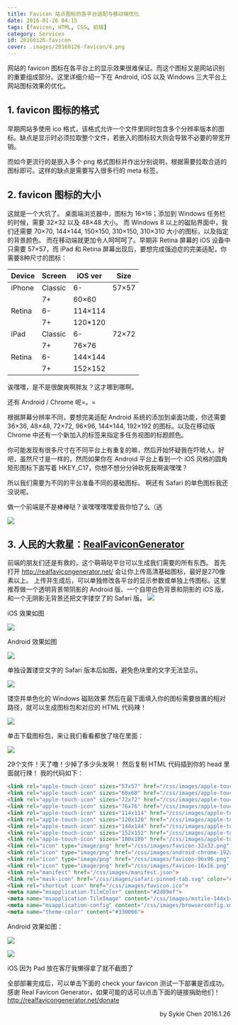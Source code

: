 ```yaml
---
title: Favicon 站点图标的各平台适配与移动端优化
date: 2016-01-26 04:15
tags: [favicon, HTML, CSS, 前端]
category: Services
id: 20160126-favicon
cover: .images/20160126-favicon/4.png
---
```


网站的 favicon 图标在各平台上的显示效果很难保证。而这个图标又是网站识别的重要组成部分。这里详细介绍一下在 Android, iOS 以及 Windows 三大平台上网站图标效果的优化。 

## 1. favicon 图标的格式

早期网站多使用 ico 格式，该格式允许一个文件里同时包含多个分辨率版本的图标。缺点是显示时必须拉取整个文件，若嵌入的图标较大则会导致不必要的带宽开销。 

而如今更流行的是嵌入多个 png 格式图标并作出分别说明，根据需要拉取合适的图标即可。这样的缺点是需要写入很多行的 meta 标签。 

## 2. favicon 图标的大小

这就是一个大坑了。 
桌面端浏览器中，图标为 16×16；添加到 Windows 任务栏的时候，需要 32×32 以及 48×48 大小。 
而 Windows 8 以上的磁贴界面中，我们还需要 70×70, 144×144, 150×150, 310×150, 310×310 大小的图标，以及指定的背景颜色。 
而在移动端就更加令人呵呵呵了。早期非 Retina 屏幕的 iOS 设备中只需要 57×57，而 iPad 和 Retina 屏幕出现后，要想完成强迫症的完美适配，你需要8种尺寸的图标： 

Device|Screen|iOS ver|Size
---|---|---|---
iPhone|Classic|6-|57×57
 | |7+|60×60
 |Retina|6-|114×114
| |7+|120*120
iPad|Classic|6-|72×72
 | |7+|76×76
 |Retina|6-|144×144
 | |7+|152×152

诶嘿嘿，是不是很酸爽啊胖友？这才哪到哪啊。 

还有 Android / Chrome 呢=。= 

根据屏幕分辨率不同，要想完美适配 Android 系统的添加到桌面功能，你还需要 36×36, 48×48, 72×72, 96×96, 144×144, 192×192 的图标。以及在移动版 Chrome 中还有一个新加入的标签来指定多任务视图的标题颜色。 

你可能发现有很多尺寸在不同平台上有重复的嘛，然后开始怀疑我在吓唬人。好吧，虽然尺寸是一样的，然而如果你在 Android 平台上看到一个 iOS 风格的圆角矩形图标下面写着 HKEY_C17，你想不想分分钟砍死我啊诶嘿嘿？ 

所以我们需要为不同的平台准备不同的基础图标。 
啊还有 Safari 的单色图标我还没说呢。 

做一个前端是不是棒棒哒？诶嘿嘿嘿嘿爱我你怕了么（逃 

![](.images/20160126-favicon/1.png) 

## 3. 人民的大救星：[RealFaviconGenerator](http://realfavicongenerator.net/)

前端的朋友们还是有救的，这个萌萌哒平台可以生成我们需要的所有东西。 
首先打开 http://realfavicongenerator.net/ 会让你上传高清基础图标，最好是270像素以上。 
上传并生成后，可以单独修改各平台的显示参数或单独上传图标。这里推荐做一个透明背景带阴影的 Android 版、一个自带白色背景和阴影的 iOS 版，和一个无阴影无背景还把文字镂空了的 Safari 版。 
![](.images/20160126-favicon/2.png) 

iOS 效果如图 

![](.images/20160126-favicon/3.png) 

Android 效果如图 

![](.images/20160126-favicon/4.png) 

单独设置镂空文字的 Safari 版本后如图，避免色块里的文字无法显示。 

![](.images/20160126-favicon/5.png) 

镂空并单色化的 Windows 磁贴效果 
然后在最下面填入你的图标需要放置的相对路径，就可以生成图标包和对应的 HTML 代码辣！ 

![](.images/20160126-favicon/6.png) 

单击下载图标包，来让我们看看都放了啥在里面： 

![](.images/20160126-favicon/7.png) 

29个文件！天了噜！少掉了多少头发啊！ 
然后复制 HTML 代码插到你的 head 里面就行辣！ 
我的代码如下： 

``` html
<link rel="apple-touch-icon" sizes="57x57" href="/css/images/apple-touch-icon-57x57.png">
<link rel="apple-touch-icon" sizes="60x60" href="/css/images/apple-touch-icon-60x60.png">
<link rel="apple-touch-icon" sizes="72x72" href="/css/images/apple-touch-icon-72x72.png">
<link rel="apple-touch-icon" sizes="76x76" href="/css/images/apple-touch-icon-76x76.png">
<link rel="apple-touch-icon" sizes="114x114" href="/css/images/apple-touch-icon-114x114.png">
<link rel="apple-touch-icon" sizes="120x120" href="/css/images/apple-touch-icon-120x120.png">
<link rel="apple-touch-icon" sizes="144x144" href="/css/images/apple-touch-icon-144x144.png">
<link rel="apple-touch-icon" sizes="152x152" href="/css/images/apple-touch-icon-152x152.png">
<link rel="apple-touch-icon" sizes="180x180" href="/css/images/apple-touch-icon-180x180.png">
<link rel="icon" type="image/png" href="/css/images/favicon-32x32.png" sizes="32x32">
<link rel="icon" type="image/png" href="/css/images/android-chrome-192x192.png" sizes="192x192">
<link rel="icon" type="image/png" href="/css/images/favicon-96x96.png" sizes="96x96">
<link rel="icon" type="image/png" href="/css/images/favicon-16x16.png" sizes="16x16">
<link rel="manifest" href="/css/images/manifest.json">
<link rel="mask-icon" href="/css/images/safari-pinned-tab.svg" color="#5bbad5">
<link rel="shortcut icon" href="/css/images/favicon.ico">
<meta name="msapplication-TileColor" content="#2d89ef">
<meta name="msapplication-TileImage" content="/css/images/mstile-144x144.png">
<meta name="msapplication-config" content="/css/images/browserconfig.xml">
<meta name="theme-color" content="#330066">
```

Android 效果如图： 

![](.images/20160126-favicon/8.png) 

![](.images/20160126-favicon/9.png) 

iOS 因为 Pad 放在客厅我懒得拿了就不截图了

全部部署完成后，可以单击下面的 check your favicon 测试一下部署是否成功。 
感谢 Real Favicon Generator，如果可能的话可以点击下面的链接捐助他们！ 
http://realfavicongenerator.net/donate 


<p align = right>
by Sykie Chen
2016.1.26
</p>